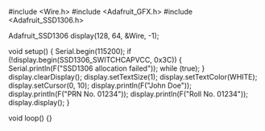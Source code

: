 #include <Wire.h>
#include <Adafruit_GFX.h>
#include <Adafruit_SSD1306.h>

Adafruit_SSD1306 display(128, 64, &Wire, -1);

void setup() {
  Serial.begin(115200);
  if (!display.begin(SSD1306_SWITCHCAPVCC, 0x3C)) {
    Serial.println(F("SSD1306 allocation failed"));
    while (true);
  }
  display.clearDisplay();
  display.setTextSize(1);
  display.setTextColor(WHITE);
  display.setCursor(0, 10);
  display.println(F("John Doe"));
  display.println(F("PRN No. 01234"));
  display.println(F("Roll No. 01234"));
  display.display();
}

void loop() {}

<!-- VCC → Connect to 5V on Arduino
GND → Connect to GND on Arduino
SCL (Clock Pin) → Connect to A5
SDA (Data Pin) → Connect to A4 -->